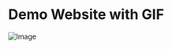 <h1>Demo Website with GIF</h1>

![Image](https://github.com/user-attachments/assets/79d7ad3b-df8d-44e7-84b5-8bf4c899123f)

